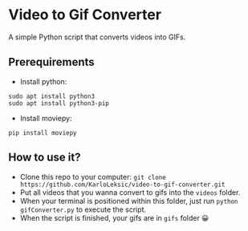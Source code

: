 # Video to Gif Converter
A simple Python script that converts videos into GIFs.

## Prerequirements

* Install python:
```
sudo apt install python3
sudo apt install python3-pip
```

* Install moviepy:
```
pip install moviepy
```

## How to use it?

* Clone this repo to your computer: 
```git clone https://github.com/KarloLeksic/video-to-gif-converter.git```
* Put all videos that you wanna convert to gifs into the `videos` folder.
* When your terminal is positioned within this folder, just run ```python gifConverter.py``` to execute the script.
* When the script is finished, your gifs are in `gifs` folder 😀
